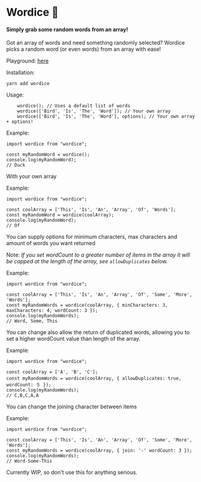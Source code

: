 # Wordice 🎲
#### Simply grab some random words from an array!

Got an array of words and need something randomly selected? Wordice picks a random word (or even words) from an array with ease!

Playground: [here](https://codesandbox.io/s/long-snowflake-0py2e?file=/src/App.js)

Installation:

    yarn add wordice

Usage:

        wordice(); // Uses a default list of words
        wordice(['Bird', 'Is', 'The', 'Word']); // Your own array
        wordice(['Bird', 'Is', 'The', 'Word'], options); // Your own array + options!


Example:

    import wordice from "wordice";

    const myRandomWord = wordice();
    console.log(myRandomWord);
    // Duck

With your own array

Example:

    import wordice from "wordice";

    const coolArray = ['This', 'Is', 'An', 'Array', 'Of', 'Words'];
    const myRandomWord = wordice(coolArray);
    console.log(myRandomWord);
    // Of


You can supply options for minimum characters, max characters and amount of words you want returned

Note: *If you set wordCount to a greater number of items in the array it will be capped at the length of the array, see `allowDuplicates` below.*


Example:

    import wordice from "wordice";

    const coolArray = ['This', 'Is', 'An', 'Array', 'Of', 'Some', 'More', 'Words'];
    const myRandomWords = wordice(coolArray, { minCharacters: 3, maxCharacters: 4, wordCount: 3 });
    console.log(myRandomWords);
    // Word, Some, This

You can change also allow the return of duplicated words, allowing you to set a higher wordCount value than
length of the array.


Example:

    import wordice from "wordice";

    const coolArray = ['A', 'B', 'C'];
    const myRandomWords = wordice(coolArray, { allowDuplicates: true,　wordCount: ５ });
    console.log(myRandomWords);
    // C,B,C,A,A


You can change the joining character between items


Example:

    import wordice from "wordice";

    const coolArray = ['This', 'Is', 'An', 'Array', 'Of', 'Some', 'More', 'Words'];
    const myRandomWords = wordice(coolArray, { join: '-' wordCount: 3 });
    console.log(myRandomWords);
    // Word-Some-This



Currently WIP, so don't use this for anything serious.
